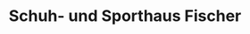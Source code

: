 ---
title: "Schuh- und Sporthaus Fischer"
url: /buechen/schuh-und-sporthaus-fischer/
shop: Schuhe
---